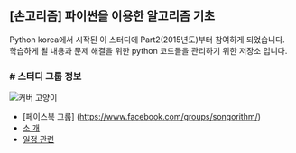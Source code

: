 ## [손고리즘] 파이썬을 이용한 알고리즘 기초

Python korea에서 시작된 이 스터디에 Part2(2015년도)부터 참여하게 되었습니다.  
학습하게 될 내용과 문제 해결을 위한 python 코드들을 관리하기 위한 저장소 입니다.  
  

### # 스터디 그룹 정보
![커버 고양이](https://scontent-b-sea.xx.fbcdn.net/hphotos-xpf1/v/l/t1.0-9/10806385_905385532807321_3105974570652549588_n.jpg?oh=dff52b58a37b55b3115c8156dcd5d572&oe=556A2C25)

- [페이스북 그룹] (https://www.facebook.com/groups/songorithm/)
- [소 개](https://www.facebook.com/notes/손고리즘/이곳은-어디인가요/862021823821642)
- [일정 관련](https://www.facebook.com/notes/손고리즘/손고리즘-파이썬을-이용한-알고리즘-기초/862023677154790)
